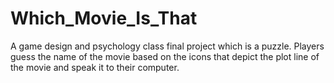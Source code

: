# Which_Movie_Is_That
A game design and psychology class final project which is a puzzle. Players guess the name of the movie based on the icons that depict the plot line of the movie and speak it to their computer.
